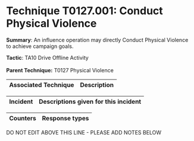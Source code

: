 # Technique T0127.001: Conduct Physical Violence

**Summary**: An influence operation may directly Conduct Physical Violence to achieve campaign goals.

**Tactic**: TA10 Drive Offline Activity <br><br>**Parent Technique:** T0127 Physical Violence


| Associated Technique | Description |
| --------- | ------------------------- |



| Incident | Descriptions given for this incident |
| -------- | -------------------- |



| Counters | Response types |
| -------- | -------------- |


DO NOT EDIT ABOVE THIS LINE - PLEASE ADD NOTES BELOW